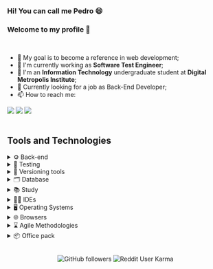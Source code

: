 ### Hi! You can call me Pedro 😄<br>
### Welcome to my profile 👋


<br>

- 🎯 My goal is to become a reference in web development;
- 🔭 I'm currently working as **Software Test Engineer**;
- 🌱 I'm an **Information Technology** undergraduate student at **Digital Metropolis Institute**;
- 🤖 Currently looking for a job as Back-End Developer;
- 📫 How to reach me: 

<div>
<a href="https://github.com/opedro-c" target="_blank"><img src="https://img.shields.io/badge/Github-000?style=for-the-badge&logo=github&logoColor=white"></a>
<a href="https://www.linkedin.com/in/pedro-costa-06a82422b"><img src="https://img.shields.io/badge/-LinkedIn-%230077B5?style=for-the-badge&logo=linkedin&logoColor=white"></a>
<a href="mailto:pedroc_aragao@outlook.com"><img src="https://img.shields.io/badge/Email-white?style=for-the-badge&logo=gmail&logoColor=red"></a>
</div> 

<br>

## Tools and Technologies
<div>
<details>
<summary>⚙️ Back-end</summary>
<br>
<img src="https://img.shields.io/badge/Python-20232A?style=for-the-badge&logo=python&logoColor=61DAFB">
<img src="https://img.shields.io/badge/Flask-000000?style=for-the-badge&logo=flask&logoColor=white">
<img src="https://img.shields.io/badge/Django-0C4B33?style=for-the-badge&logo=django&logoColor=white">
<img src="https://img.shields.io/badge/Java-ED8B00?style=for-the-badge&logo=java&logoColor=white">
</details>

<details>
<summary>🔁 Testing</summary>
<br>
<img src="https://img.shields.io/badge/Cucumber-white?style=for-the-badge&logo=cucumber&logoColor=23D96C">
<img src="https://img.shields.io/badge/Selenium-9B230?style=for-the-badge&logo=selenium&logoColor=white">
<img src="https://img.shields.io/badge/Robot Framework-009a91?style=for-the-badge&logo=robotframework&logoColor=white">
</details>

<details>
<summary>🔑 Versioning tools</summary>
<br> 
<img src="https://img.shields.io/badge/Git-F05032?style=for-the-badge&logo=git&logoColor=white">
<img src="https://img.shields.io/badge/GitHub-181717?style=for-the-badge&logo=github&logoColor=white">
<img src="https://img.shields.io/badge/GitLab-181717?style=for-the-badge&logo=gitlab&logoColor=#FCA326">
</details>
  
<details>
<summary>🗂 Database</summary>
<br> 
<img src="https://img.shields.io/badge/MySQL-005C84?style=for-the-badge&logo=mysql&logoColor=white">
<img src="https://img.shields.io/badge/Postgre SQL-46759B?style=for-the-badge&logo=postgresql&logoColor=white">
<img src="https://img.shields.io/badge/SQLite-044A64?style=for-the-badge&logo=sqlite&logoColor=white">
</details>

<details>
<summary>📚 Study</summary>
<br> 
<img src="https://img.shields.io/badge/Duolingo-58CC02?style=for-the-badge&logo=Duolingo&logoColor=white">
<img src="https://img.shields.io/badge/Udemy-EC5252?style=for-the-badge&logo=Udemy&logoColor=white">
<img src="https://img.shields.io/badge/YouTube-FF0000?style=for-the-badge&logo=youtube&logoColor=white">  
<img src="https://img.shields.io/badge/freecodecamp-27273D?style=for-the-badge&logo=freecodecamp&logoColor=white">
</details>
  
<details>
<summary>👨‍💻 IDEs</summary>
<br> 
<img src="https://img.shields.io/badge/Visual_Studio_Code-0078D4?style=for-the-badge&logo=visual%20studio%20code&logoColor=white">
<img src="https://img.shields.io/badge/Eclipse-2D2252?style=for-the-badge&logo=eclipse&logoColor=white">
<img src="https://img.shields.io/badge/Datagrip-1B6AC6?style=for-the-badge&logo=datagrip&logoColor=white">
<img src="https://img.shields.io/badge/Vim-019331?style=for-the-badge&logo=vim&logoColor=white">
</details> 

<details>
<summary>🖥️ Operating Systems</summary>
<br> 
<img src="https://img.shields.io/badge/Ubuntu-orange?style=for-the-badge&logo=ubuntu&logoColor=white">
<img src="https://img.shields.io/badge/Linux Mint-019331?style=for-the-badge&logo=linux-mint&logoColor=white">
<img src="https://img.shields.io/badge/Windows-1B6AC6?style=for-the-badge&logo=windows&logoColor=white">
</details> 

<details>
<summary>🌐 Browsers</summary>
<br> 
<img src="https://img.shields.io/badge/Google_chromium-4285F4?style=for-the-badge&logo=Google-chrome&logoColor=white">
<img src="https://img.shields.io/badge/Firefox_Browser-FF7139?style=for-the-badge&logo=Firefox-Browser&logoColor=white">
<img src="https://img.shields.io/badge/Microsoft_Edge-0078D7?style=for-the-badge&logo=Microsoft-edge&logoColor=white">
</details> 
  
<details>
<summary>⌛ Agile Methodologies</summary>
<br> 
<img src="https://img.shields.io/badge/-Kanban-blue?style=for-the-badge">
<img src="https://img.shields.io/badge/-Scrum-orange?style=for-the-badge">
</details> 
  
 <details>
<summary>📦 Office pack</summary>
<br>
<img src="https://img.shields.io/badge/Libre_Office-FFFFFF?style=for-the-badge&logo=libreoffice&logoColor=black">
<img src="https://img.shields.io/badge/Only_Office-2B579A?style=for-the-badge&logo=onlyoffice&logoColor=white">
<img src="https://img.shields.io/badge/Microsoft_Office-B7472A?style=for-the-badge&logo=microsoft-office&logoColor=white">
</details>

<br>

<div align="center">

  ![GitHub followers](https://img.shields.io/github/followers/opedro-c?style=social)
  ![Reddit User Karma](https://img.shields.io/reddit/user-karma/combined/opedro-c?style=social)
  
</div>
